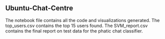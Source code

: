 ## Ubuntu-Chat-Centre

The notebook file contains all the code and visualizations generated. The top_users.csv contains the top 15 users found. The SVM_report.csv contains the final report on test data for the phatic chat classifier. 
